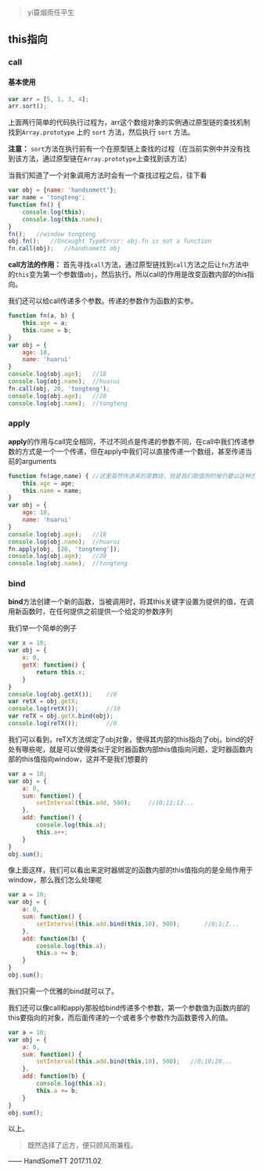 >yi蓑烟雨任平生


## this指向

### call

#### 基本使用

```js
var arr = [5, 1, 3, 4];
arr.sort();
```
上面两行简单的代码执行过程为，arr这个数组对象的实例通过原型链的查找机制找到`Array.prototype` 上的 `sort` 方法，然后执行 `sort` 方法。

**注意：** `sort`方法在执行前有一个在原型链上查找的过程（在当前实例中并没有找到该方法，通过原型链在`Array.prototype`上查找到该方法）

当我们知道了一个对象调用方法时会有一个查找过程之后，往下看

```js
var obj = {name: 'handsomett'};
var name = 'tongteng';
function fn() {
	console.log(this);
	console.log(this.name);
}
fn();	//window tongteng
obj.fn();	//Uncaught TypeError: obj.fn is not a function
fn.call(obj);	//handsomett obj
```
**call方法的作用：** 首先寻找`call`方法，通过原型链找到`call`方法之后让`fn`方法中的`this`变为第一个参数值`obj`，然后执行。所以call的作用是改变函数内部的this指向。

我们还可以给call传递多个参数。传递的参数作为函数的实参。

```js
function fn(a, b) {
	this.age = a;
	this.name = b;
}
var obj = {
	age: 18,
	name: 'huarui'
}
console.log(obj.age);	//18
console.log(obj.name);	//huarui
fn.call(obj, 20, 'tongteng');
console.log(obj.age);	//20
console.log(obj.name);	//tongteng
```

### apply

**apply**的作用与call完全相同，不过不同点是传递的参数不同，在call中我们传递参数的方式是一个一个传递，但在apply中我们可以直接传递一个数组，甚至传递当前的arguments

```js
function fn(age,name) {	//这里虽然传进来的是数组，但是我们取值的时候仍要以这种方式取值
	this.age = age;
	this.name = name;
}
var obj = {
	age: 18,
	name: 'huarui'
}
console.log(obj.age);	//18
console.log(obj.name);	//huarui
fn.apply(obj, [20, 'tongteng']);
console.log(obj.age);	//20
console.log(obj.name);	//tongteng
```

### bind

**bind**方法创建一个新的函数，当被调用时，将其this关键字设置为提供的值，在调用新函数时，在任何提供之前提供一个给定的参数序列

我们举一个简单的例子

```js
var x = 10;
var obj = {
	x: 0,
	getX: function() {
		return this.x;
	}
}
console.log(obj.getX());	//0
var retX = obj.getX;	
console.log(retX());		//10
var reTX = obj.getX.bind(obj);
console.log(reTX());		//0
```
我们可以看到，reTX方法绑定了obj对象，使得其内部的this指向了obj，bind的好处有哪些呢，就是可以使得类似于定时器函数内部this值指向问题，定时器函数内部的this值指向window，这并不是我们想要的

```js
var a = 10;
var obj = {
	a: 0,
	sum: function() {
		setInterval(this.add, 500);		//10;11;12...
	},
	add: function() {
		console.log(this.a);		
		this.a++;
	}
}
obj.sum();
```
像上面这样，我们可以看出来定时器绑定的函数内部的this值指向的是全局作用于window，那么我们怎么处理呢

```js
var a = 10;
var obj = {
	a: 0,
	sum: function() {
		setInterval(this.add.bind(this,10), 500);		//0;1;2...
	},
	add: function(b) {
		console.log(this.a);		
		this.a += b;
	}
}
obj.sum();
```
我们只需一个优雅的bind就可以了。

我们还可以像call和apply那般给bind传递多个参数，第一个参数值为函数内部的this要指向的对象，而后面传递的一个或者多个参数作为函数要传入的值。

```js
var a = 10;
var obj = {
	a: 0,
	sum: function() {
		setInterval(this.add.bind(this,10), 500);	//0;10;20...
	},
	add: function(b) {
		console.log(this.a);		
		this.a += b;
	}
}
obj.sum();
```


以上。





>既然选择了远方，便只顾风雨兼程。

—— HandSomeTT 2017.11.02


